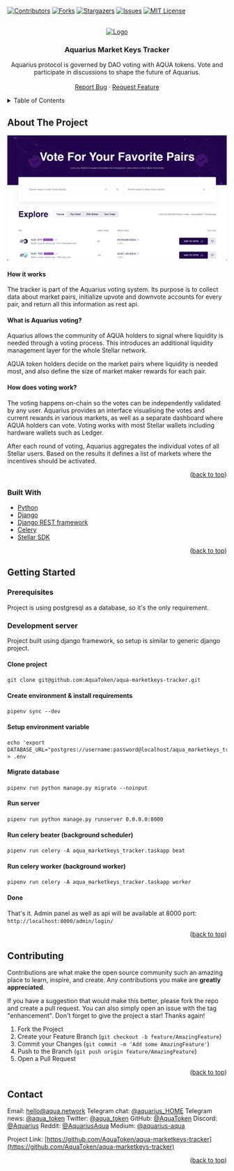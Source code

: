 <div id="top"></div>


<!-- PROJECT SHIELDS -->
[![Contributors][contributors-shield]][contributors-url]
[![Forks][forks-shield]][forks-url]
[![Stargazers][stars-shield]][stars-url]
[![Issues][issues-shield]][issues-url]
[![MIT License][license-shield]][license-url]



<!-- PROJECT LOGO -->
<br />
<div align="center">
  <a href="https://github.com/AquaToken/aqua-marketkeys-tracker">
    <img src="https://aqua.network/assets/img/header-logo.svg" alt="Logo" width="250" height="80">
  </a>

<h3 align="center">Aquarius Market Keys Tracker</h3>

  <p align="center">
    Aquarius protocol is governed by DAO voting with AQUA tokens. Vote and participate in discussions to shape the future of Aquarius.
    <br />
    <br />
    <a href="https://github.com/AquaToken/aqua-marketkeys-tracker/issues">Report Bug</a>
    ·
    <a href="https://vote.aqua.network/">Request Feature</a>
  </p>
</div>



<!-- TABLE OF CONTENTS -->
<details>
  <summary>Table of Contents</summary>
  <ol>
    <li>
      <a href="#about-the-project">About The Project</a>
      <ul>
        <li><a href="#built-with">Built With</a></li>
      </ul>
    </li>
    <li>
      <a href="#getting-started">Getting Started</a>
      <ul>
        <li><a href="#prerequisites">Prerequisites</a></li>
        <li><a href="#development-server">Development server</a></li>
      </ul>
    </li>
    <li><a href="#contributing">Contributing</a></li>
    <li><a href="#contact">Contact</a></li>
  </ol>
</details>



<!-- ABOUT THE PROJECT -->
## About The Project

[![Aquarius voting tool Screen Shot][product-screenshot]](https://vote.aqua.network/)

#### How it works
The tracker is part of the Aquarius voting system. Its purpose is to collect data about market pairs, initialize upvote and downvote accounts for every pair, and return all this information as rest api.

#### What is Aquarius voting?
Aquarius allows the community of AQUA holders to signal where liquidity is needed through a voting process. This introduces an additional liquidity management layer for the whole Stellar network.

AQUA token holders decide on the market pairs where liquidity is needed most, and also define the size of market maker rewards for each pair.

#### How does voting work?
The voting happens on-chain so the votes can be independently validated by any user. Aquarius provides an interface visualising the votes and current rewards in various markets, as well as a separate dashboard where AQUA holders can vote. Voting works with most Stellar wallets including hardware wallets such as Ledger.

After each round of voting, Aquarius aggregates the individual votes of all Stellar users. Based on the results it defines a list of markets where the incentives should be activated.


<p align="right">(<a href="#top">back to top</a>)</p>


### Built With

* [Python](https://python.org/)
* [Django](https://www.djangoproject.com/)
* [Django REST framework](https://www.django-rest-framework.org/)
* [Celery](https://docs.celeryq.dev/en/stable/getting-started/introduction.html)
* [Stellar SDK](https://pypi.org/project/stellar-sdk/)

<p align="right">(<a href="#top">back to top</a>)</p>



<!-- GETTING STARTED -->

## Getting Started

### Prerequisites
Project is using postgresql as a database, so it's the only requirement.

### Development server
Project built using django framework, so setup is similar to generic django project.

#### Clone project
`git clone git@github.com:AquaToken/aqua-marketkeys-tracker.git`

#### Create environment & install requirements
`pipenv sync --dev`

#### Setup environment variable
```
echo 'export DATABASE_URL="postgres://username:password@localhost/aqua_marketkeys_tracker"' > .env
```

#### Migrate database
`pipenv run python manage.py migrate --noinput`

#### Run server
`pipenv run python manage.py runserver 0.0.0.0:8000`

#### Run celery beater (background scheduler)
`pipenv run celery -A aqua_marketkeys_tracker.taskapp beat`

#### Run celery worker (background worker)
`pipenv run celery -A aqua_marketkeys_tracker.taskapp worker`

#### Done
That's it. Admin panel as well as api will be available at 8000 port: `http://localhost:8000/admin/login/`


<p align="right">(<a href="#top">back to top</a>)</p>


<!-- CONTRIBUTING -->
## Contributing

Contributions are what make the open source community such an amazing place to learn, inspire, and create. Any contributions you make are **greatly appreciated**.

If you have a suggestion that would make this better, please fork the repo and create a pull request. You can also simply open an issue with the tag "enhancement".
Don't forget to give the project a star! Thanks again!

1. Fork the Project
2. Create your Feature Branch (`git checkout -b feature/AmazingFeature`)
3. Commit your Changes (`git commit -m 'Add some AmazingFeature'`)
4. Push to the Branch (`git push origin feature/AmazingFeature`)
5. Open a Pull Request

<p align="right">(<a href="#top">back to top</a>)</p>



<!-- CONTACT -->
## Contact

Email: [hello@aqua.network](mailto:hello@aqua.network)
Telegram chat: [@aquarius_HOME](https://t.me/aquarius_HOME)
Telegram news: [@aqua_token](https://t.me/aqua_token)
Twitter: [@aqua_token](https://twitter.com/aqua_token)
GitHub: [@AquaToken](https://github.com/AquaToken)
Discord: [@Aquarius](https://discord.gg/sgzFscHp4C)
Reddit: [@AquariusAqua](https://www.reddit.com/r/AquariusAqua/)
Medium: [@aquarius-aqua](https://medium.com/aquarius-aqua)

Project Link: [https://github.com/AquaToken/aqua-marketkeys-tracker](https://github.com/AquaToken/aqua-marketkeys-tracker)

<p align="right">(<a href="#top">back to top</a>)</p>



<!-- MARKDOWN LINKS & IMAGES -->
<!-- https://www.markdownguide.org/basic-syntax/#reference-style-links -->
[contributors-shield]: https://img.shields.io/github/contributors/AquaToken/aqua-marketkeys-tracker.svg?style=for-the-badge
[contributors-url]: https://github.com/AquaToken/aqua-marketkeys-tracker/graphs/contributors
[forks-shield]: https://img.shields.io/github/forks/AquaToken/aqua-marketkeys-tracker.svg?style=for-the-badge
[forks-url]: https://github.com/AquaToken/aqua-marketkeys-tracker/network/members
[stars-shield]: https://img.shields.io/github/stars/AquaToken/aqua-marketkeys-tracker.svg?style=for-the-badge
[stars-url]: https://github.com/AquaToken/aqua-marketkeys-tracker/stargazers
[issues-shield]: https://img.shields.io/github/issues/AquaToken/aqua-marketkeys-tracker.svg?style=for-the-badge
[issues-url]: https://github.com/AquaToken/aqua-marketkeys-tracker/issues
[license-shield]: https://img.shields.io/github/license/AquaToken/aqua-marketkeys-tracker.svg?style=for-the-badge
[license-url]: https://github.com/AquaToken/aqua-marketkeys-tracker/blob/master/LICENSE.txt
[product-screenshot]: images/screenshot.png
